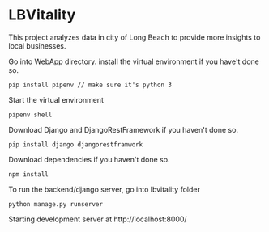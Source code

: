 # LBVitality
This project analyzes data in city of Long Beach to provide more insights to local businesses.

Go into WebApp directory. install the virtual environment if you have't done so.
```
pip install pipenv // make sure it's python 3
```

Start the virtual environment
```
pipenv shell
```
Download Django and DjangoRestFramework if you haven't done so.
```
pip install django djangorestframwork
```

Download dependencies if you haven't done so.
```
npm install
```

To run the backend/django server, go into lbvitality folder 
```
python manage.py runserver
```
Starting development server at http://localhost:8000/
